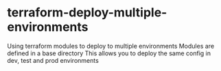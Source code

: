 # terraform-deploy-multiple-environments
Using terraform modules to deploy to multiple environments
Modules are defined in a base directory
This allows you to deploy the same config in dev, test and prod environments
